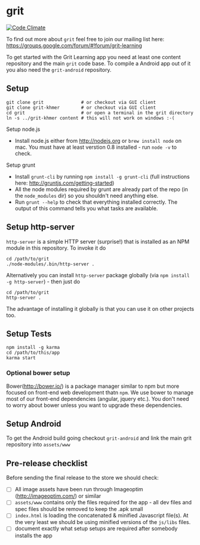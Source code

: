 # grit

[![Code Climate](https://codeclimate.com/github/GritLearning/grit.png)](https://codeclimate.com/github/GritLearning/grit)

To find out more about `grit` feel free to join our mailing list here: https://groups.google.com/forum/#!forum/grit-learning

To get started with the Grit Learning app you need at least one content repository and the main ``grit`` code base. To compile a Android app out of it you also need the ``grit-android`` repository.

## Setup

```
git clone grit              # or checkout via GUI client
git clone grit-khmer        # or checkout via GUI client
cd grit                     # or open a terminal in the grit directory
ln -s ../grit-khmer content # this will not work on windows :-(
```

Setup node.js

* Install node.js either from http://nodejs.org or `brew install node` on mac. You must have at least verstion 0.8 installed - run `node -v` to check.

Setup grunt

* Install `grunt-cli` by running `npm install -g grunt-cli` (full instructions here: http://gruntjs.com/getting-started) 
* All the node modules required by grunt are already part of the repo (in the `node_modules` dir) so you shouldn't need anything else.
* Run `grunt --help` to check that everything installed correctly. The output of this command tells you what tasks are available.

## Setup http-server

`http-server` is a simple HTTP server (surprise!) that is installed as an NPM module in this repository. To invoke it do
```
cd /path/to/grit
./node-modules/.bin/http-server .
```

Alternatively you can install `http-server` package globally (via `npm install -g http-server`) - then just do 
```
cd /path/to/grit
http-server .
```
The advantage of installing it globally is that you can use it on other projects too.


## Setup Tests 
```
npm install -g karma 
cd /path/to/this/app
karma start
```

### Optional bower setup
Bower(http://bower.io/) is a package manager similar to npm but more focused on front-end web development thatn `npm`. We use bower to manage most of our front-end dependencies (angular, jquery etc.). You don't need to worry about bower unless you want to upgrade these dependencies. 

## Setup Android

To get the Android build going checkout ``grit-android`` and link the
main grit repository into ``assets/www``


## Pre-release checklist

Before sending the final release to the store we should check:

- [ ] All image assets have been run through Imageoptim (http://imageoptim.com/) or similar
- [ ] `assets/www` contains only the files required for the app - all dev files and spec files should be removed to keep the .apk small
- [ ] `index.html` is loading the concatenated & minified Javascript file(s). At the very least we should be using minified versions of the `js/libs` files.
- [ ] document exactly what setup setups are required after somebody installs the app
